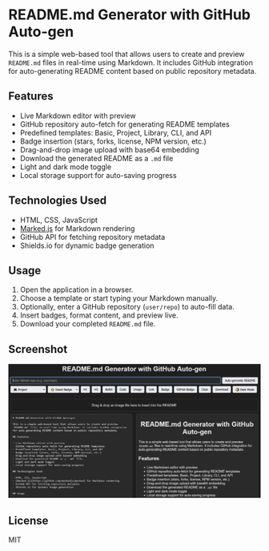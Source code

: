 # README.md Generator with GitHub Auto-gen

This is a simple web-based tool that allows users to create and preview `README.md` files in real-time using Markdown. It includes GitHub integration for auto-generating README content based on public repository metadata.

## Features

- Live Markdown editor with preview
- GitHub repository auto-fetch for generating README templates
- Predefined templates: Basic, Project, Library, CLI, and API
- Badge insertion (stars, forks, license, NPM version, etc.)
- Drag-and-drop image upload with base64 embedding
- Download the generated README as a `.md` file
- Light and dark mode toggle
- Local storage support for auto-saving progress

## Technologies Used

- HTML, CSS, JavaScript
- [Marked.js](https://github.com/markedjs/marked) for Markdown rendering
- GitHub API for fetching repository metadata
- Shields.io for dynamic badge generation

## Usage

1. Open the application in a browser.
2. Choose a template or start typing your Markdown manually.
3. Optionally, enter a GitHub repository (`user/repo`) to auto-fill data.
4. Insert badges, format content, and preview live.
5. Download your completed `README.md` file.

## Screenshot

![App Screenshot](screenshot/screen.jpg)

## License

MIT
